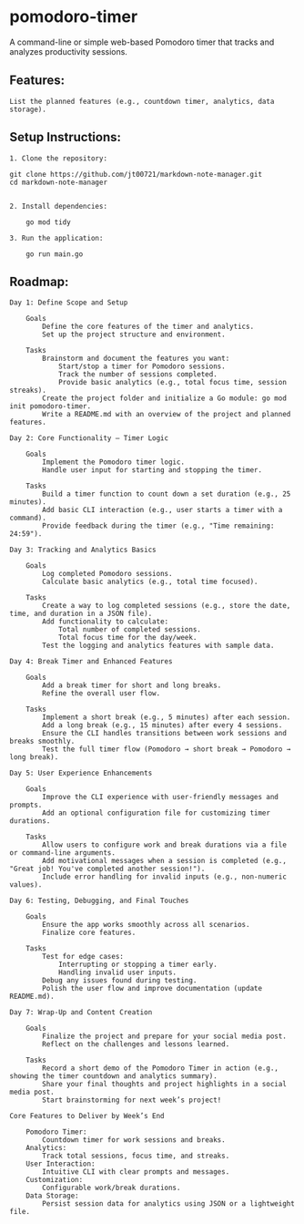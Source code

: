 # pomodoro-timer
A command-line or simple web-based Pomodoro timer that tracks and analyzes productivity sessions.

## Features:

    List the planned features (e.g., countdown timer, analytics, data storage).

## Setup Instructions:

    1. Clone the repository:
   
    git clone https://github.com/jt00721/markdown-note-manager.git
    cd markdown-note-manager


    2. Install dependencies:

        go mod tidy

    3. Run the application:

        go run main.go

## Roadmap:

    Day 1: Define Scope and Setup

        Goals
            Define the core features of the timer and analytics.
            Set up the project structure and environment.

        Tasks
            Brainstorm and document the features you want:
                Start/stop a timer for Pomodoro sessions.
                Track the number of sessions completed.
                Provide basic analytics (e.g., total focus time, session streaks).
            Create the project folder and initialize a Go module: go mod init pomodoro-timer.
            Write a README.md with an overview of the project and planned features.

    Day 2: Core Functionality – Timer Logic

        Goals
            Implement the Pomodoro timer logic.
            Handle user input for starting and stopping the timer.

        Tasks
            Build a timer function to count down a set duration (e.g., 25 minutes).
            Add basic CLI interaction (e.g., user starts a timer with a command).
            Provide feedback during the timer (e.g., "Time remaining: 24:59").

    Day 3: Tracking and Analytics Basics

        Goals
            Log completed Pomodoro sessions.
            Calculate basic analytics (e.g., total time focused).

        Tasks
            Create a way to log completed sessions (e.g., store the date, time, and duration in a JSON file).
            Add functionality to calculate:
                Total number of completed sessions.
                Total focus time for the day/week.
            Test the logging and analytics features with sample data.

    Day 4: Break Timer and Enhanced Features

        Goals
            Add a break timer for short and long breaks.
            Refine the overall user flow.

        Tasks
            Implement a short break (e.g., 5 minutes) after each session.
            Add a long break (e.g., 15 minutes) after every 4 sessions.
            Ensure the CLI handles transitions between work sessions and breaks smoothly.
            Test the full timer flow (Pomodoro → short break → Pomodoro → long break).

    Day 5: User Experience Enhancements

        Goals
            Improve the CLI experience with user-friendly messages and prompts.
            Add an optional configuration file for customizing timer durations.

        Tasks
            Allow users to configure work and break durations via a file or command-line arguments.
            Add motivational messages when a session is completed (e.g., "Great job! You've completed another session!").
            Include error handling for invalid inputs (e.g., non-numeric values).

    Day 6: Testing, Debugging, and Final Touches

        Goals
            Ensure the app works smoothly across all scenarios.
            Finalize core features.

        Tasks
            Test for edge cases:
                Interrupting or stopping a timer early.
                Handling invalid user inputs.
            Debug any issues found during testing.
            Polish the user flow and improve documentation (update README.md).

    Day 7: Wrap-Up and Content Creation

        Goals
            Finalize the project and prepare for your social media post.
            Reflect on the challenges and lessons learned.

        Tasks
            Record a short demo of the Pomodoro Timer in action (e.g., showing the timer countdown and analytics summary).
            Share your final thoughts and project highlights in a social media post.
            Start brainstorming for next week’s project!

    Core Features to Deliver by Week’s End

        Pomodoro Timer:
            Countdown timer for work sessions and breaks.
        Analytics:
            Track total sessions, focus time, and streaks.
        User Interaction:
            Intuitive CLI with clear prompts and messages.
        Customization:
            Configurable work/break durations.
        Data Storage:
            Persist session data for analytics using JSON or a lightweight file.